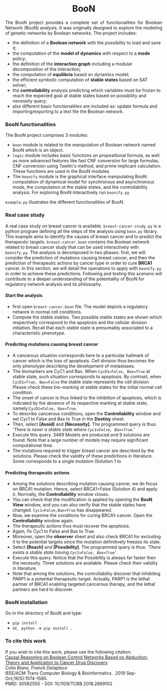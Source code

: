 
<h1 style="text-align:center">BooN</h1>
<p style="text-align:justify">The BooN project provides a complete set of functionalities for Boolean Network (BooN) analysis. 
It was originally designed to explore the modeling of genetic networks by Boolean networks. 
The project includes:</p>
 <ul>
 <li> the definition of a <b>Boolean network</b> with the possibility to load and save it; </li>
 <li> the computation of the <b>model of dynamics</b> with respect to a <b>mode</b> policy; </li>
 <li> the definition of the <b>interaction graph</b> including a modular decomposition of the interaction; </li>
 <li> the computation of <b> equilibria</b> based on dynamics model; </li>
 <li> the efficient symbolic computation of <b>stable states</b> based on SAT solver; </li>
 <li> the <b>controllability</b> analysis predicting which variables must be frozen 
  to reach the expected goal at stable states based on possibility and necessity query;</li>
 <li>also different basic functionalities are included as: update formula and importing/exporting to a text file the Boolean network. </li>
 </ul>
<h3> BooN functionalities </h3>
<p>The BooN project comprises 3 modules:</p>
<ul>
<li> <code>boon</code> module is related to the manipulation of Boolean network named BooN which is an object.</li>
<li> <code>logic</code> module includes basic functions on propositional formula,
as well as more advanced features like fast CNF conversion for large formulas, CNF conversion using Tseitin's method, 
and prime implicant calculation. These functions are used in the BooN modules. </li>
<li> The <code>boonify</code> module is the graphical interface manipulating BooN:
computation of dynamical model for synchronous and asynchronous mode, the computation ot the stable states, and 
the controllability analysis. For exploring BooN interactively run <code>boonify.py</code></li>
</ul>

<p style="text-align:justify">
<code>example.py</code> illustrates the different functionalities of BooN.

<h3> Real case study </h3>
A real case study on breast cancer is available.
<code>breast-cancer-study.py</code>  is a python program defining all the steps of the analysis using <code>boon.py</code> library.
 This example aims to identify the causes of breast cancer and to predict the therapeutic targets.
<code>breast-cancer.boon</code> contains the Boolean network related to breast cancer study that can be used interactively with <code>boonify.py</code>.
The analysis is decomposed in two phases: first, we will consider the prediction of mutations causing breast cancer, 
and then the prediction of therapeutic actions by cancer type in order to cure <b>BRCA1</b> cancer. In this section, we will detail the operations to apply with <code>boonify.py</code> in order to achieve these predictions. 
Following and testing this scenario will contribute to a deeper understanding of the potentiality of BooN for regulatory network analysis and its philosophy.
<h4> Start the analysis </h4>
<ul>
<li> first open <code>breast-cancer.boon</code> file. The model depicts a regulatory network in normal cell conditions.</li>
<li> Compute the stable stables. Two possible stable states are shown which respectively correspond to the apoptosis and the cellular division initiation.
Recall that each stable state is presumably associated to a characteristic phenotype. </li>
</ul>

<h4> Predicting mutations causing breast cancer</h4>
<ul>
<li> A cancerous situation corresponds here to a particular hallmark of cancer which is the loss of apoptosis. 
Cell division thus becomes the only phenotype describing the development of metastases.</li>
<li> The biomarkers are CyC1 and Bax. When <code>CycD1=False, Bax=True</code> at stable state, such situation corresponds to apoptosis. 
By contrast, when <code>CycD1=True, Bax=False</code> the stable state represents the cell division. 
Please check these bio-marking at stable states 
for the initial normal cell condition.</li>
<li>The onset of cancer is thus linked to the inhibition of apoptosis,
which is indicated by the absence of its respective marking at stable state, namely:<code>CycD1=False, Bax=True</code>.
<li> To describe cancerous conditions, open the <b>Controllability</b> window and set Cyc1 to False and Bax to True in the <b>Destiny</b> sheet. </li>
<li> Then, select <b>[Avoid]</b>  and <b>[Necessity]</b>. The programmed query is thus: <i>'There is never a stable state where <code>Cyc1=False, Bax=True</code>.</i>'
  </li>
<li> Execute this query. 3469 Models are produced and 9 solutions are found. 
Note that a large number of models may require significant computational time.</li>
<li> The mutations required to trigger breast cancer are described by the solutions. 
Please check the validity of these predictions in literature.  Some corresponds to a single mutation (Solution 1 to  </li>
</ul>

<h4>Predicting therapeutic actions</h4>
<ul>
<li> Among the solutions describing mutation causing cancer, we do focus on BRCA1 mutation. 
Hence, select BRCA1=False (Solution 4) and apply it. Normally, the <b>Controllability</b> window closes.  </li>
<li> You can check that the modification is applied by opening the <b>BooN View</b> window, and you can also verify that the stable states have changed.
 <code>Cyc1=False,Bax=True</code> has disappeared.</li>
<li> Now, we examine the conditions for curing BRCA1-cancer. Open the <b>Controllability</b> window again. </li>
<li> The therapeutic actions thus must recover the apoptosis.</li>
<li> Again, fix Cyc1 to False and Bax to True. </li>
<li> Moreover, open the <b>observer</b> sheet and also check BRCA1 for excluding it to the potential targets since the mutation definitively freezes its state. </li>
<li> Select  <b>[Reach]</b> and <b>[Possibility]</b>. The programmed query is thus: <i>'There exists a stable state having <code>Cyc1=False, Bax=True</code>'</i>.</li>
<li> Execute this query. Notice that the Possibility is always far faster then the necessity. Three solutions are available. Please check their validity in literature.</li>
<li> Note that among the solutions, the controllability discover that inhibiting PARP1 is a potential therapeutic target. Actually, PARP1 is the lethal partner of BRCA1 
enabling targeted cancerous therapy, and the lethal partners are hard to discover. </li>
</ul>

<H3>BooN installation</H3>
Go in the directory of BooN and type: 
<ul>
<li> <code>pip install .</code>  </li>
<li> or,  <code> python -m pip install .</code></li>
</ul>

<H3> To cite this work</H3>
If you wish to cite this work, please use the following citation:<br>
<a href="https://pubmed.ncbi.nlm.nih.gov/30582550/"> Causal Reasoning on Boolean Control Networks Based on Abduction: Theory and Application to Cancer Drug Discovery</a>
<br/>
<i> Celia Biane, Franck Delaplace</i>
<br>
IEEE/ACM Trans Computer  Biology & Bioinformatics
. 2019 Sep-Oct;16(5):1574-1585. 
<br>
PMID: 30582550 - DOI: 10.1109/TCBB.2018.2889102

